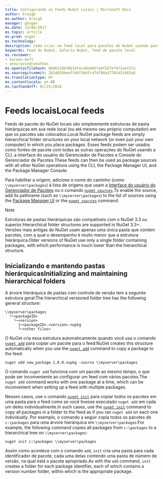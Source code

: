 ```yaml
---
title: Configurando os Feeds NuGet Locais | Microsoft Docs
author: kraigb
ms.author: kraigb
manager: ghogen
ms.date: 12/06/2017
ms.topic: article
ms.prod: nuget
ms.technology: 
description: Como criar um feed local para pacotes do NuGet usando pastas em sua rede local
keywords: Feed do NuGet, Galeria NuGet, feed de pacote local
ms.reviewer:
- karann-msft
- unniravindranathan
ms.openlocfilehash: 0b8633db78b19fecddeb057a9f287ef971aef27a
ms.sourcegitcommit: 262d026beeffd4f3b6fc47d780a2f701451663a8
ms.translationtype: HT
ms.contentlocale: pt-BR
ms.lasthandoff: 01/25/2018
---
```

# <a name="local-feeds"></a><span data-ttu-id="b958c-104">Feeds locais</span><span class="sxs-lookup"><span data-stu-id="b958c-104">Local feeds</span></span>

<span data-ttu-id="b958c-105">Feeds de pacote do NuGet locais são simplesmente estruturas de pasta hierárquicas em sua rede local (ou até mesmo seu próprio computador) em que os pacotes são colocados.</span><span class="sxs-lookup"><span data-stu-id="b958c-105">Local NuGet package feeds are simply hierarchical folder structures on your local network (or even just your own computer) in which you place packages.</span></span> <span data-ttu-id="b958c-106">Esses feeds podem ser usados como fontes de pacote com todas as outras operações do NuGet usando a CLI, a interface do usuário do Gerenciador de Pacotes e Console do Gerenciador de Pacotes.</span><span class="sxs-lookup"><span data-stu-id="b958c-106">These feeds can then be used as package sources with all other NuGet operations using the CLI, the Package Manager UI, and the Package Manager Console.</span></span>

<span data-ttu-id="b958c-107">Para habilitar a origem, adicione o nome do caminho (como `\\myserver\packages`) à lista de origens que usam a [Interface do usuário do Gerenciador de Pacotes](../tools/package-manager-ui.md#package-sources) ou o comando [`nuget sources`](../tools/cli-ref-sources.md).</span><span class="sxs-lookup"><span data-stu-id="b958c-107">To enable the source, add its pathname (such as `\\myserver\packages`) to the list of sources using the [Package Manager UI](../tools/package-manager-ui.md#package-sources) or the [`nuget sources`](../tools/cli-ref-sources.md) command.</span></span>

> [!Note]
> <span data-ttu-id="b958c-108">Estruturas de pastas hierárquicas são compatíveis com o NuGet 3.3 ou superior.</span><span class="sxs-lookup"><span data-stu-id="b958c-108">Hierarchical folder structures are supported in NuGet 3.3+.</span></span> <span data-ttu-id="b958c-109">Versões mais antigas do NuGet usam apenas uma única pasta que contém pacotes, com a qual o desempenho é muito menor que a estrutura hierárquica.</span><span class="sxs-lookup"><span data-stu-id="b958c-109">Older versions of NuGet use only a single folder containing packages, with which performance is much lower than the hierarchical structure.</span></span>

## <a name="initializing-and-maintaining-hierarchical-folders"></a><span data-ttu-id="b958c-110">Inicializando e mantendo pastas hierárquicas</span><span class="sxs-lookup"><span data-stu-id="b958c-110">Initializing and maintaining hierarchical folders</span></span>

<span data-ttu-id="b958c-111">A árvore hierárquica de pastas com controle de versão tem a seguinte estrutura geral:</span><span class="sxs-lookup"><span data-stu-id="b958c-111">The hierarchical versioned folder tree has the following general structure:</span></span>

    \\myserver\packages
      └─<packageID>
        └─<version>
          ├─<packageID>.<version>.nupkg
          └─<other files>

<span data-ttu-id="b958c-112">O NuGet cria essa estrutura automaticamente quando você usa o comando [`nuget add`](../tools/cli-ref-add.md) para copiar um pacote para o feed:</span><span class="sxs-lookup"><span data-stu-id="b958c-112">NuGet creates this structure automatically when you use the [`nuget add`](../tools/cli-ref-add.md) command to copy a package to the feed:</span></span>

```cli
nuget add new_package.1.0.0.nupkg -source \\myserver\packages
```

<span data-ttu-id="b958c-113">O comando `nuget add` funciona com um pacote ao mesmo tempo, o que pode ser inconveniente ao configurar um feed com vários pacotes.</span><span class="sxs-lookup"><span data-stu-id="b958c-113">The `nuget add` command works with one package at a time, which can be inconvenient when setting up a feed with multiple packages.</span></span>

<span data-ttu-id="b958c-114">Nesses casos, use o comando [`nuget init`](../tools/cli-ref-init.md) para copiar todos os pacotes em uma pasta para o feed como se você tivesse executado `nuget add` em cada um deles individualmente.</span><span class="sxs-lookup"><span data-stu-id="b958c-114">In such cases, use the [`nuget init`](../tools/cli-ref-init.md) command to copy all packages in a folder to the feed as if you ran `nuget add` on each one individually.</span></span> <span data-ttu-id="b958c-115">Por exemplo, o comando a seguir copia todos os pacotes de `c:\packages` para uma árvore hierárquica em `\\myserver\packages`:</span><span class="sxs-lookup"><span data-stu-id="b958c-115">For example, the following command copies all packages from `c:\packages` to a hierarchical tree on `\\myserver\packages`:</span></span>

```cli
nuget init c:\packages \\myserver\packages
```

<span data-ttu-id="b958c-116">Assim como acontece com o comando `add`, `init` cria uma pasta para cada identificador de pacote, cada uma delas contendo uma pasta de número de versão, na qual está o pacote apropriado.</span><span class="sxs-lookup"><span data-stu-id="b958c-116">As with the `add` command, `init` creates a folder for each package identifier, each of which contains a version number folder, within which is the appropriate package.</span></span>
